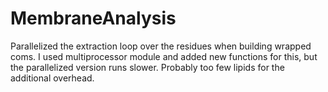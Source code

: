 # MembraneAnalysis
Parallelized the extraction loop over the residues when building wrapped coms.
I used multiprocessor module and added new functions for this, but the parallelized version
runs slower. Probably too few lipids for the additional overhead.			
